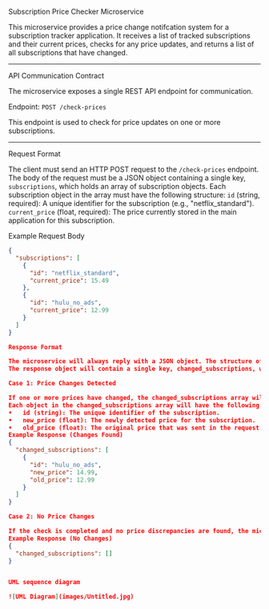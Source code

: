 Subscription Price Checker Microservice

This microservice provides a price change notifcation system for a subscription tracker application. It receives a list of tracked subscriptions and their current prices, checks for any price updates, and returns a list of all subscriptions that have changed.

--------------------------------------------------------------

API Communication Contract

The microservice exposes a single REST API endpoint for communication.

Endpoint: `POST /check-prices`

This endpoint is used to check for price updates on one or more subscriptions.

--------------------------------------------------------------

Request Format

The client must send an HTTP POST request to the `/check-prices` endpoint. The body of the request must be a JSON object containing a single key, `subscriptions`, which holds an array of subscription objects.
Each subscription object in the array must have the following structure:
`id` (string, required): A unique identifier for the subscription (e.g., "netflix_standard").
`current_price` (float, required): The price currently stored in the main application for this subscription.

Example Request Body

```json
{
  "subscriptions": [
    {
      "id": "netflix_standard",
      "current_price": 15.49
    },
    {
      "id": "hulu_no_ads",
      "current_price": 12.99
    }
  ]
}

Response Format

The microservice will always reply with a JSON object. The structure of the response indicates whether any price changes were detected.
The response object will contain a single key, changed_subscriptions, which holds an array of objects.

Case 1: Price Changes Detected

If one or more prices have changed, the changed_subscriptions array will be populated with an object for each subscription that was updated.
Each object in the changed_subscriptions array will have the following structure:
•	id (string): The unique identifier of the subscription.
•	new_price (float): The newly detected price for the subscription.
•	old_price (float): The original price that was sent in the request.
Example Response (Changes Found)
{
  "changed_subscriptions": [
    {
      "id": "hulu_no_ads",
      "new_price": 14.99,
      "old_price": 12.99
    }
  ]
}

Case 2: No Price Changes

If the check is completed and no price discrepancies are found, the microservice will return the same structure, but the changed_subscriptions array will be empty. This confirms that the check was successful and no prices have changed.
Example Response (No Changes)
{
  "changed_subscriptions": []
}


UML sequence diagram

![UML Diagram](images/Untitled.jpg)



